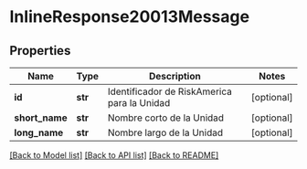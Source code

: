 # InlineResponse20013Message

## Properties
Name | Type | Description | Notes
------------ | ------------- | ------------- | -------------
**id** | **str** | Identificador de RiskAmerica para la Unidad | [optional] 
**short_name** | **str** | Nombre corto de la Unidad | [optional] 
**long_name** | **str** | Nombre largo de la Unidad | [optional] 

[[Back to Model list]](../README.md#documentation-for-models) [[Back to API list]](../README.md#documentation-for-api-endpoints) [[Back to README]](../README.md)

